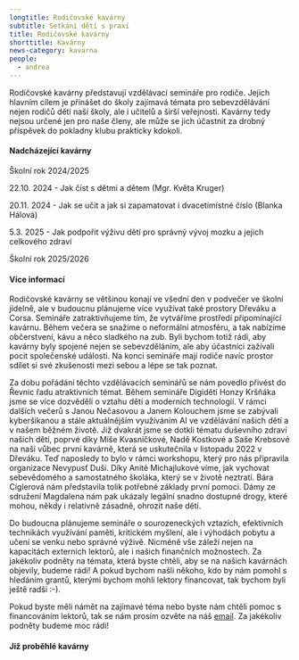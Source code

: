 ```yaml
---
longtitle: Rodičovské kavárny
subtitle: Setkání dětí s praxí
title: Rodičovské kavárny
shorttitle: Kavárny
news-category: kavarna
people:
  - andrea
---
```

Rodičovské kavárny představují vzdělávací semináře pro rodiče.  Jejich hlavním cílem je přinášet do školy zajímavá témata pro sebevzdělávání nejen rodičů dětí naší školy, ale i učitelů a širší veřejnosti. Kavárny tedy nejsou určené jen pro naše členy, ale může se jich účastnit za drobný příspěvek do pokladny klubu prakticky kdokoli. 

#### Nadcházející kavárny

Školní rok 2024/2025

22.10. 2024 - Jak číst s dětmi a dětem (Mgr. Květa Kruger)

20.11. 2024 - Jak se učit a jak si zapamatovat i dvacetimístné číslo (Blanka Hálová)

5.3. 2025 - Jak podpořit výživu dětí pro správný vývoj mozku a jejich celkového zdraví

Školní rok 2025/2026

<!--vice-->

#### Více informací

Rodičovské kavárny se většinou konají ve všední den v podvečer ve školní jídelně, ale v budoucnu plánujeme více využívat také prostory Dřeváku a Corsa.  Semináře zatraktivňujeme tím, že vytváříme prostředí připomínající kavárnu. Během večera se snažíme o neformální atmosféru, a tak nabízíme občerstvení, kávu a něco sladkého na zub. Byli bychom totiž rádi, aby kavárny byly spojené nejen se sebevzděláním, ale aby účastníci zažívali pocit společenské události. Na konci semináře mají rodiče navíc prostor sdílet si své zkušenosti mezi sebou a lépe se tak poznat. 

Za dobu pořádání těchto vzdělávacích seminářů se nám povedlo přivést do Řevnic řadu atraktivních témat. Během semináře Digiděti Honzy Kršňáka jsme se více dozvěděli o vztahu dětí a moderních technologií. V rámci dalších večerů s  Janou Nečasovou a   Janem Kolouchem jsme se zabývali kyberšikanou a stále aktuálnějším využíváním AI ve vzdělávání našich dětí a v našem běžném životě. Již dvakrát jsme se dotkli tématu duševního zdraví našich dětí, poprvé díky Míše Kvasničkové, Nadě Kostkové a Saše Krebsové na naší vůbec první kavárně, která se uskutečnila v listopadu 2022 v Dřeváku. Teď naposledy to bylo v rámci workshopu, který pro nás připravila organizace Nevypusť Duši. Díky Anitě Michajlukové víme, jak vychovat sebevědomého a samostatného školáka, který se v životě neztratí. Bára Cíglerová nám představila tolik potřebné základy první pomoci. Dámy ze sdružení Magdalena nám pak ukázaly legální snadno dostupné drogy, které mohou, někdy i relativně zásadně, ohrozit naše děti. 

Do budoucna plánujeme semináře o sourozeneckých vztazích, efektivních technikách využívání paměti, kritickém myšlení, ale i výhodách pobytu a učení se venku nebo správné výživě. Nicméně vše záleží nejen na kapacitách externích lektorů, ale i našich finančních možnostech. Za jakékoliv podněty na témata, která byste chtěli, aby se na našich kavárnách objevily, budeme rádi! A pokud bychom našli někoho, kdo by nám pomohl s hledáním grantů, kterými bychom mohli lektory financovat, tak bychom byli ještě radši :-).

Pokud byste měli námět na zajímavé téma nebo byste nám chtěli pomoc s financováním lektorů, tak se nám prosím ozvěte na náš [email](klubzsrevnice@gmail.com). Za jakékoliv podněty budeme moc rádi!

#### Již proběhlé kavárny

<!--vice-->

